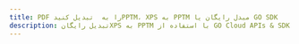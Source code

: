---title: PDF را به  تبدیل کنیدPPTM، XPS به PPTM مبدل رایگان یا GO SDKdescription: تبدیل رایگانXPS به PPTM با استفاده از GO Cloud APIs & SDK همچنین اسناد PDF را در Cloud ایجاد، ویرایش و رندر کنید.---